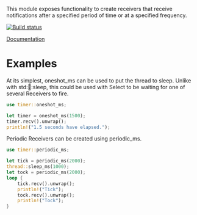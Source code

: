 This module exposes functionality to create receivers that
receive notifications after a specified period of time or at
a specified frequency.

[![Build status](https://api.travis-ci.org/PeterReid/schedule_recv.png)](https://travis-ci.org/PeterReid/schedule_recv)

[Documentation](https://PeterReid.github.io/schedule_recv)

# Examples

At its simplest, oneshot_ms can be used to put the thread to
sleep. Unlike with std::thread::sleep, this could be used with
Select to be waiting for one of several Receivers to fire.

```rust
use timer::oneshot_ms;

let timer = oneshot_ms(1500);
timer.recv().unwrap();
println!("1.5 seconds have elapsed.");
```

Periodic Receivers can be created using periodic_ms.

```rust
use timer::periodic_ms;

let tick = periodic_ms(2000);
thread::sleep_ms(1000);
let tock = periodic_ms(2000);
loop {
    tick.recv().unwrap();
    println!("Tick");
    tock.recv().unwrap();
    println!("Tock");
}
```
